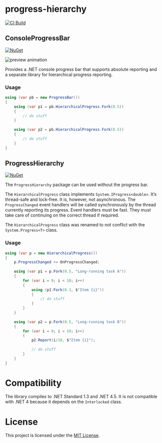 # progress-hierarchy

[![CI Build](https://github.com/fuzzykiller/progress-hierarchy/workflows/CI%20Build/badge.svg)](https://github.com/fuzzykiller/progress-hierarchy/actions)

## ConsoleProgressBar

[![NuGet](https://img.shields.io/nuget/v/ConsoleProgressBar.svg)](https://www.nuget.org/packages/ConsoleProgressBar/)

![preview animation](.img/progressbar.gif)

Provides a .NET console progress bar that supports absolute reporting and a separate library for hierarchical progress reporting.

### Usage

```cs
using (var pb = new ProgressBar())
{
    using (var p1 = pb.HierarchicalProgress.Fork(0.5))
    {
        // do stuff
    }
    
    using (var p2 = pb.HierarchicalProgress.Fork(0.5))
    {
        // do stuff
    }
}
```

## ProgressHierarchy

[![NuGet](https://img.shields.io/nuget/v/ProgressHierarchy.svg)](https://www.nuget.org/packages/ProgressHierarchy/)

The `ProgressHierarchy` package can be used without the progress bar.

The `HierarchicalProgress` class implements `System.IProgress<double>`. It’s thread-safe and lock-free. It is, however, not asynchronous. The `ProgressChanged`
event handlers will be called synchronously by the thread currently reporting its progress. Event handlers must be fast. They must take care of continuing on
the correct thread if required.

The `HierarchicalProgress` class was renamed to not conflict with the `System.Progress<T>` class.

### Usage

```cs
using (var p = new HierarchicalProgress())
{
    p.ProgressChanged += OnProgressChanged;
    
    using (var p1 = p.Fork(0.5, "Long-running task A"))
    {
        for (var i = 0; i < 10; i++)
        {
            using (p1.Fork(0.1, $"Item {i}"))
            {
                // do stuff
            }
        }
    }
    
    using (var p2 = p.Fork(0.5, "Long-running task B"))
    {
        for (var i = 0; i < 10; i++)
        {
            p2.Report(i/10, $"Item {i}");
            
            // do stuff
        }
    }
}
```

# Compatibility

The library compiles to .NET Standard 1.3 and .NET 4.5. It is not compatible with .NET 4 because it depends on the `Interlocked` class.

# License

This project is licensed under the [MIT License](LICENSE).